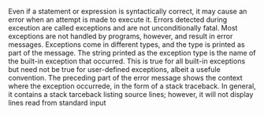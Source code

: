 Even if a statement or expression is syntactically correct, it may cause an error when an attempt is made to execute it. Errors detected during exceution are called exceptions and are not unconditionally fatal. Most exceptions are not handled by programs, however, and result in error messages. Exceptions come in different types, and the type is printed as part of the message. The string printed as the exception type is the name of the built-in exception that occurred. This is true for all built-in exceptions but need not be true for user-defined exceptions, albeit a usefule convention. The preceding part of the error message shows the context where the exception occurrede, in the form of a stack traceback. In general, it contains a stack tarceback listing source lines; however, it will not display lines read from standard input
